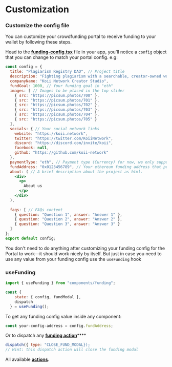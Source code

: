 # Customization

### Customize the config file

You can customize your crowdfunding portal to receive funding to your wallet by following these steps.

Head to the [**funding-config.tsx**](https://github.com/koii-network/crowdfunding/blob/master/src/config/funding-config.tsx) file in your app, you'll notice a `config` object that you can change to match your portal config. e.g:

```jsx
const config = {
  title: "Plagiarism Registry DAO", // Project title
  description: "Fighting plagiarism with a searchable, creator-owned world wide registry. Get rewarded for your work.", // Project description
  companyName: "Koii Network Creator Studio",
  fundGoal: 1000, // Your funding goal in "eth"
  images: [ // Images to be placed in the top slider
    { src: "https://picsum.photos/700" },
    { src: "https://picsum.photos/701" },
    { src: "https://picsum.photos/702" },
    { src: "https://picsum.photos/703" },
    { src: "https://picsum.photos/704" },
    { src: "https://picsum.photos/705" }
  ],
  socials: { // Your social network links
    website: "https://koii.network",
    twitter: "https://twitter.com/KoiiNetwork",
    discord: "https://discord.com/invite/koii",
    facebook: null,
    github: "https://github.com/koii-network"
  },
  paymentType: "eth", // Payment type (Currency) for now, we only support "eth" (ethereum)
  fundAddress: "0x0123456789", // Your ethereum funding address that people will deposit to.
  about: ( // A brief description about the project as html.
    <div>
      <p>
        About us
      </p>
    </div>
  ),
  
  faqs: [ // FAQs content
    { question: "Question 1", answer: "Answer 1" },
    { question: "Question 2", answer: "Answer 2" },
    { question: "Question 3", answer: "Answer 3" }
  ]
};
export default config;
```

You don't need to do anything after customizing your funding config for the Portal to work—it should work nicely by itself. But just in case you need to use any value from your funding config use the `useFunding` hook

### useFunding

```jsx
import { useFunding } from "components/funding";

const {
    state: { config, fundModal },
    dispatch
  } = useFunding();
```

To get any funding config value inside any component:

```jsx
const your-config-address = config.fundAddress;
```

Or to dispatch any [**funding action**](https://github.com/koii-network/koii.X/blob/main/src/components/funding/FundingContext/index.tsx#L44)****

```jsx
dispatch({ type: "CLOSE_FUND_MODAL});
// Hint: this dispatch action will close the funding modal
```

All available [**actions**](https://github.com/koii-network/koii.X/blob/main/src/components/funding/FundingContext/index.tsx#L50).

